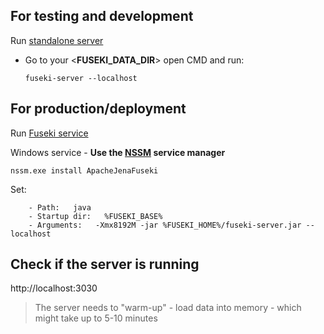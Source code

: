 ## For testing and development

Run [standalone server](https://jena.apache.org/documentation/fuseki2/fuseki-webapp.html#fuseki-standalone-server)

- Go to your <**FUSEKI_DATA_DIR**> open CMD and run: 
    
      fuseki-server --localhost

## For production/deployment 

Run [Fuseki service](https://jena.apache.org/documentation/fuseki2/fuseki-webapp.html#fuseki-service)

Windows service - **Use the [NSSM](https://nssm.cc) service manager**

    nssm.exe install ApacheJenaFuseki

Set:
```
    - Path:   java
    - Startup dir:   %FUSEKI_BASE%
    - Arguments:   -Xmx8192M -jar %FUSEKI_HOME%/fuseki-server.jar --localhost
```
   
## Check if the server is running
    
http://localhost:3030

> The server needs to "warm-up" - load data into memory - which might take up to 5-10 minutes